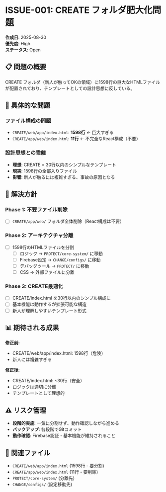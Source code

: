 # ISSUE-001: CREATE フォルダ肥大化問題

**作成日**: 2025-08-30  
**優先度**: High  
**ステータス**: Open

## 📋 問題の概要

CREATE フォルダ（新人が触ってOKの領域）に1598行の巨大なHTMLファイルが配置されており、テンプレートとしての設計思想に反している。

## 🚨 具体的な問題

### ファイル構成の問題
- `CREATE/web/app/index.html`: **1598行** ← 巨大すぎる
- `CREATE/app/web/index.html`: **11行** ← 不完全なReact構成（不要）

### 設計思想との乖離
- **理想**: CREATE = 30行以内のシンプルなテンプレート
- **現実**: 1598行の全部入りファイル
- **影響**: 新人が触るには複雑すぎる、事故の原因となる

## 🎯 解決方針

### Phase 1: 不要ファイル削除
- [ ] `CREATE/app/web/` フォルダ全体削除（React構成は不要）

### Phase 2: アーキテクチャ分離
- [ ] 1598行のHTMLファイルを分割
  - [ ] ロジック → `PROTECT/core-system/` に移動
  - [ ] Firebase設定 → `CHANGE/configs/` に移動  
  - [ ] デバッグツール → `PROTECT/` に移動
  - [ ] CSS → 外部ファイルに分離

### Phase 3: CREATE最適化
- [ ] CREATE/index.html を30行以内のシンプル構成に
- [ ] 基本機能は動作するが拡張可能な構造
- [ ] 新人が理解しやすいテンプレート形式

## 📊 期待される成果

**修正前:**
- CREATE/web/app/index.html: 1598行（危険）
- 新人には複雑すぎる

**修正後:**
- CREATE/index.html: ~30行（安全）
- ロジックは適切に分離
- テンプレートとして理想的

## ⚠️ リスク管理

- **段階的実施**: 一気に分割せず、動作確認しながら進める
- **バックアップ**: 各段階でGitコミット
- **動作確認**: Firebase認証・基本機能が維持されること

## 🔗 関連ファイル

- `CREATE/web/app/index.html` (1598行 - 要分割)
- `CREATE/app/web/index.html` (11行 - 要削除)  
- `PROTECT/core-system/` (分離先)
- `CHANGE/configs/` (設定移動先)